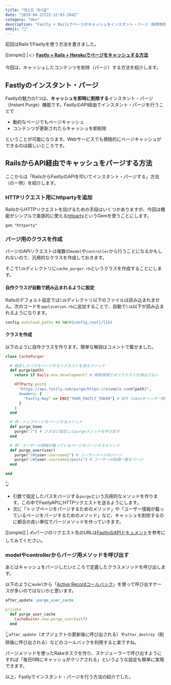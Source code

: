```yaml
---
title: "테스트 게시글"
date: "2019-04-21T22:12:03.284Z"
category: "dev"
description: "Fastly + Railsでページのキャッシュをインスタント・パージ（削除削除）する方法をまとめました。"
emoji: "🐤"
---
```


前回はRailsでFastlyを使う方法を書きました。

[[simple]]
| 👉 [**Fastly + Rails + Herokuでページをキャッシュする方法**](/rails-heroku-fastly/)

今回は、キャッシュしたコンテンツを削除（パージ）する方法を紹介します。

## Fastlyのインスタント・パージ
Fastlyの魅力の1つは、**キャッシュを即時に削除する**インスタント・パージ（Instant Purge）機能です。FastlyのAPI経由でインスタント・パージを行うことで

- 動的なページでもページキャッシュ
- コンテンツが更新されたらキャッシュを即削除

ということが可能になります。Webサービスでも積極的にページキャッシュができるのは嬉しいところです。

## RailsからAPI経由でキャッシュをパージする方法

ここからは「RailsからFastlyのAPIを叩いてインスタント・パージする」方法（の一例）を紹介します。

### HTTPリクエスト用にhttpartyを追加

RailsからHTTPリクエストを投げるための手段はいくつかありますが、今回は機能がシンプルで直感的に使える[httparty](https://github.com/jnunemaker/httparty)というGemを使うことにします。

```ruby:title=Gemfile
gem "httparty"
```

### パージ用のクラスを作成
パージのAPIリクエストは複数の`model`や`controller`から行うことになるかもしれないので、汎用的なクラスを作成しておきます。

そこで`lib`ディレクトリに`cache_purger.rb`というクラスを作成することにします。

#### 自作クラスが自動で読み込まれるように設定
Railsのデフォルト設定では`lib`ディレクトリ以下のファイルは読み込まれません。次のコードを`application.rb`に追加することで、自動で`lib`以下が読み込まれるようになります。

```ruby:title=application.rb
config.autoload_paths += %W(#{config.root}/lib)
```

#### クラスを作成
以下のように自作クラスを作ります。簡単な解説はコメントで載せました。

```ruby:title=lib/cache_purger.rb
class CachePurger

  # 指定したパスをパージするリクエストを送るメソッド
  def purge(path)
    return if Rails.env.development? # 開発環境ではリクエストを飛ばさない

    HTTParty.post(
      "https://api.fastly.com/purge/https://example.com#{path}",
      headers: {
        "Fastly-Key" => ENV["YOUR_FASTLY_TOKEN"] # API tokenをヘッダー情報に含める
      }
    )
  end

  # 例：トップページをパージするメソッド
  def purge_home
    purge("/") # さきほど指定したpurgeメソッドを呼び出す
  end

  # 例：ユーザーの情報が載っているページをパージするメソッド
  def purge_user(user)
    purge("/#{user.username}") # ユーザーページのパージ
    purge("/#{user.username}/posts") # ユーザーの投稿一覧をパージ
  end

end

```
👆
- 引数で指定したパスをパージする`purge`という汎用的なメソッドを作ります。この中でFastlyAPIにHTTPリクエストを送るようにします。
- 次に「トップページをパージするためのメソッド」や「ユーザー情報が載っているページをパージするためのメソッド」など、キャッシュを削除するのに都合の良い単位でパージメソッドを作っていきます。

[[simple]]
| ✍️パージのリクエスト先のURLは[FastlyのAPIドキュメント](https://docs.fastly.com/api/purge)を参考にしてみてください。

### modelやcontrollerからパージ用メソッドを呼び出す

あとはキャッシュをパージしたいところで定義したクラスメソッドを呼び出します。

以下のように`model`から「[Active Recordコールバック](https://railsguides.jp/active_record_callbacks.html)」を使って呼び出すケースが多いのではないかと思います。

```ruby:title=user.rb
after_update :purge_user_cache

private
  def purge_user_cache
    CacheBuster.new.purge_user(self)
  end 
```

👆`after_update`（オブジェクトの更新後に呼び出される）や`after_destroy`（削除後に呼び出される）などのコールバックを利用すると楽ですね。

パージメソッドを使ったRakeタスクを作り、スケジューラーで呼び出すようにすれば「毎日0時にキャッシュがクリアされる」というような設定も簡単に実現できます。

以上、Fastlyでインスタント・パージを行う方法の紹介でした。